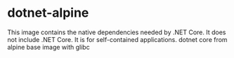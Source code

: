 # dotnet-alpine
This image contains the native dependencies needed by .NET Core. It does not include .NET Core. It is for self-contained applications.
dotnet core from alpine base image with glibc
